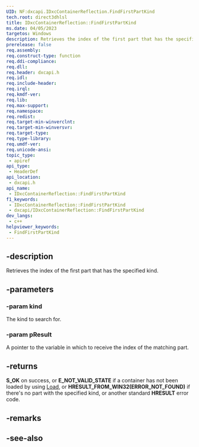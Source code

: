 ```yaml
---
UID: NF:dxcapi.IDxcContainerReflection.FindFirstPartKind
tech.root: direct3dhlsl
title: IDxcContainerReflection::FindFirstPartKind
ms.date: 04/05/2023
targetos: Windows
description: Retrieves the index of the first part that has the specified kind.
prerelease: false
req.assembly: 
req.construct-type: function
req.ddi-compliance: 
req.dll: 
req.header: dxcapi.h
req.idl: 
req.include-header: 
req.irql: 
req.kmdf-ver: 
req.lib: 
req.max-support: 
req.namespace: 
req.redist: 
req.target-min-winverclnt: 
req.target-min-winversvr: 
req.target-type: 
req.type-library: 
req.umdf-ver: 
req.unicode-ansi: 
topic_type:
 - apiref
api_type:
 - HeaderDef
api_location:
 - dxcapi.h
api_name:
 - IDxcContainerReflection::FindFirstPartKind
f1_keywords:
 - IDxcContainerReflection::FindFirstPartKind
 - dxcapi/IDxcContainerReflection::FindFirstPartKind
dev_langs:
 - c++
helpviewer_keywords:
 - FindFirstPartKind
---
```


## -description

Retrieves the index of the first part that has the specified kind.

## -parameters

### -param kind

The kind to search for.

### -param pResult

A pointer to the variable in which to receive the index of the matching part.

## -returns

**S_OK** on success, or **E_NOT_VALID_STATE** if a container has not been loaded by using [Load](./nf-dxcapi-idxccontainerreflection-load), or **HRESULT_FROM_WIN32(ERROR_NOT_FOUND)** if there's no part with the specified kind, or another standard **HRESULT** error code.

## -remarks

## -see-also
